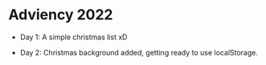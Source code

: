 # Adviency 2022

- Day 1: A simple christmas list xD

- Day 2: Christmas background added, getting ready to use localStorage.
